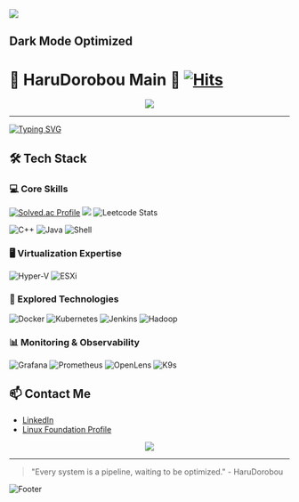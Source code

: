 <img src="https://capsule-render.vercel.app/api?type=waving&color=BDBDC8&height=150&section=header" />

## Dark Mode Optimized
# 🔧 HaruDorobou Main 🚰 [![Hits](https://hits.seeyoufarm.com/api/count/incr/badge.svg?url=https%3A%2F%2Fgithub.com%2FHaruDorobou%2Fhit-counter&count_bg=%2379C83D&title_bg=%23555555&icon=&icon_color=%23E7E7E7&title=hits&edge_flat=false)](https://hits.seeyoufarm.com)

<div align="center">
  <img src="https://github-readme-stats.vercel.app/api?username=HaruDorobou&hide=contribs,prs&show_icons=true&theme=dark"/a>
</div>

---

[![Typing SVG](https://readme-typing-svg.demolab.com?font=Fira+Code&weight=1000&size=37&pause=1000&color=DE18F7&width=435&lines=WELCOME)](https://git.io/typing-svg)

## 🛠 Tech Stack
### 💻 Core Skills
[![Solved.ac Profile](http://mazassumnida.wtf/api/v2/generate_badge?boj=suk0508)](https://solved.ac/suk0508/)   <img src="http://mazandi.herokuapp.com/api?handle=suk0508&theme=dark"/>
![Leetcode Stats](https://leetcard.jacoblin.cool/JAEBI)

![C++](https://img.shields.io/badge/-C++-00599C?style=for-the-badge&logo=c%2B%2B&logoColor=white)
![Java](https://img.shields.io/badge/-Java-007396?style=for-the-badge&logo=java&logoColor=white)
![Shell](https://img.shields.io/badge/-Shell-4EAA25?style=for-the-badge&logo=gnu-bash&logoColor=white)

### 🖥️ Virtualization Expertise

![Hyper-V](https://img.shields.io/badge/-Hyper--V-0089D6?style=for-the-badge&logo=microsoft&logoColor=white)
![ESXi](https://img.shields.io/badge/-ESXi-607078?style=for-the-badge&logo=vmware&logoColor=white)

### 🚀 Explored Technologies

![Docker](https://img.shields.io/badge/-Docker-2496ED?style=for-the-badge&logo=docker&logoColor=white)
![Kubernetes](https://img.shields.io/badge/-Kubernetes-326CE5?style=for-the-badge&logo=kubernetes&logoColor=white)
![Jenkins](https://img.shields.io/badge/-Jenkins-D24939?style=for-the-badge&logo=jenkins&logoColor=white)
![Hadoop](https://img.shields.io/badge/-Hadoop-66CCFF?style=for-the-badge&logo=apache-hadoop&logoColor=black)

### 📊 Monitoring & Observability

![Grafana](https://img.shields.io/badge/-Grafana-F46800?style=for-the-badge&logo=grafana&logoColor=white)
![Prometheus](https://img.shields.io/badge/-Prometheus-E6522C?style=for-the-badge&logo=prometheus&logoColor=white)
![OpenLens](https://img.shields.io/badge/-OpenLens-3371E3?style=for-the-badge&logo=lens&logoColor=white)
![K9s](https://img.shields.io/badge/-K9s-326CE5?style=for-the-badge&logo=kubernetes&logoColor=white)


## 📫 Contact Me
- [LinkedIn](https://www.linkedin.com/in/kakuseiga96)
- [Linux Foundation Profile](https://openprofile.dev/profile/kakuseiga)

<div align="center">
  <img src="https://github-readme-stats.vercel.app/api/top-langs/?username=HaruDorobou&layout=compact&theme=dark" />
</div>

---
> "Every system is a pipeline, waiting to be optimized." - HaruDorobou

![Footer](https://capsule-render.vercel.app/api?type=waving&color=auto&height=200&section=footer)
